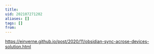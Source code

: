 ```yaml
---
title: 
uid: 202107271202
aliases: []
tags: []
from: 
---
```

https://einverne.github.io/post/2020/11/obsidian-sync-acrose-devices-solution.html